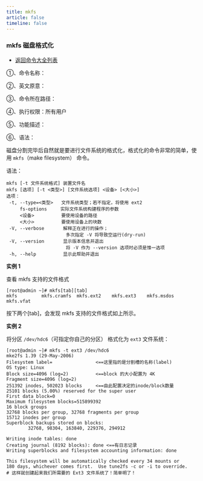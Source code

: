```yaml
---
title: mkfs
article: false
timeline: false
---
```

### mkfs 磁盘格式化

- [返回命令大全列表](../command.md#磁盘管理)

①、命令名称：

②、英文原意：

③、命令所在路径：

④、执行权限：所有用户

⑤、功能描述：

⑥、语法：

磁盘分割完毕后自然就是要进行文件系统的格式化，格式化的命令非常的简单，使用 `mkfs`（make filesystem） 命令。

语法：

```shell
mkfs [-t 文件系统格式] 装置文件名
mkfs [选项] [-t <类型>] [文件系统选项] <设备> [<大小>]
选项：
 -t, --type=<类型>   文件系统类型；若不指定，将使用 ext2
     fs-options     实际文件系统构建程序的参数
     <设备>          要使用设备的路径
     <大小>          要使用设备上的块数
 -V, --verbose       解释正在进行的操作；
                      多次指定 -V 将导致空运行(dry-run)
 -V, --version       显示版本信息并退出
                      将 -V 作为 --version 选项时必须是惟一选项
 -h, --help          显示此帮助并退出
```

**实例 1**

查看 mkfs 支持的文件格式

```shell
[root@admin ~]# mkfs[tab][tab]
mkfs         mkfs.cramfs  mkfs.ext2    mkfs.ext3    mkfs.msdos   mkfs.vfat
```

按下两个[tab]，会发现 mkfs 支持的文件格式如上所示。

**实例 2**

将分区 `/dev/hdc6`（可指定你自己的分区） 格式化为 `ext3` 文件系统：

```shell
[root@admin ~]# mkfs -t ext3 /dev/hdc6
mke2fs 1.39 (29-May-2006)
Filesystem label=                <==这里指的是分割槽的名称(label)
OS type: Linux
Block size=4096 (log=2)          <==block 的大小配置为 4K 
Fragment size=4096 (log=2)
251392 inodes, 502023 blocks     <==由此配置决定的inode/block数量
25101 blocks (5.00%) reserved for the super user
First data block=0
Maximum filesystem blocks=515899392
16 block groups
32768 blocks per group, 32768 fragments per group
15712 inodes per group
Superblock backups stored on blocks:
        32768, 98304, 163840, 229376, 294912

Writing inode tables: done
Creating journal (8192 blocks): done <==有日志记录
Writing superblocks and filesystem accounting information: done

This filesystem will be automatically checked every 34 mounts or
180 days, whichever comes first.  Use tune2fs -c or -i to override.
# 这样就创建起来我们所需要的 Ext3 文件系统了！简单明了！
```
